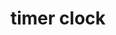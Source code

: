 ---
layout: travel&places
title: timer clock
emoji: timer_clock
permalink: ⏲.html
image: assets/img/3moji/timer_clock.png
---